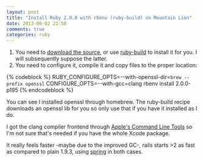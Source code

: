 ```yaml
---
layout: post
title: "Install Ruby 2.0.0 with rbenv (ruby-build) on Mountain Lion"
date: 2013-06-02 22:58
comments: true
categories: ruby
---
```

1. You need to [download the source][1], or use [ruby-build][2] to install it for you. I will subsequently suppose the latter.
1. You need to configure it, compile it and copy files to the proper location:

{% codeblock %}
RUBY_CONFIGURE_OPTS=--with-openssl-dir=`brew --prefix openssl` CONFIGURE_OPTS=--with-gcc=clang rbenv install 2.0.0-p195
{% endcodeblock %}

You can see I installed openssl through homebrew. The ruby-build recipe
downloads an openssl lib for you so only use that if you have it
installed as I do.

I got the clang compiler frontend through [Apple's Command Line
Tools][3] so I'm not sure that's needed if you have the whole Xcode
package.

It really feels faster -maybe due to the improved GC-, rails starts >2
as fast as compared to plain 1.9.3, using [spring][4] in both cases.

[1]: http://www.ruby-lang.org/en/news/2013/05/14/ruby-2-0-0-p195-is-released/
[2]: https://github.com/sstephenson/ruby-build
[3]: https://developer.apple.com
[4]: https://github.com/jonleighton/spring
